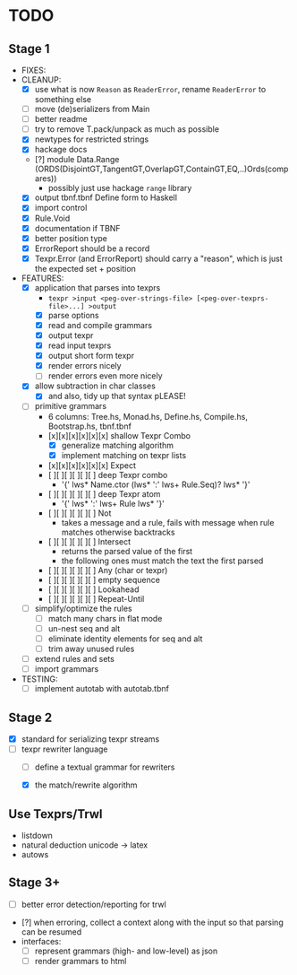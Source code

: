 # TODO

## Stage 1

- FIXES:
- CLEANUP:
  - [x] use what is now `Reason` as `ReaderError`, rename `ReaderError` to something else
  - [ ] move (de)serializers from Main
  - [ ] better readme
  - [ ] try to remove T.pack/unpack as much as possible
  - [x] newtypes for restricted strings
  - [x] hackage docs
  - [?] module Data.Range (ORDS(DisjointGT,TangentGT,OverlapGT,ContainGT,EQ,..)Ords(compares))
      - possibly just use hackage `range` library
  - [x] output tbnf.tbnf Define form to Haskell
  - [x] import control
  - [x] Rule.Void
  - [x] documentation if TBNF
  - [x] better position type
  - [x] ErrorReport should be a record
  - [x] Texpr.Error (and ErrorReport) should carry a "reason", which is just the expected set + position
- FEATURES:
  - [x] application that parses into texprs
    - `texpr >input <peg-over-strings-file> [<peg-over-texprs-file>...] >output`
    - [x] parse options
    - [x] read and compile grammars
    - [x] output texpr
    - [x] read input texprs
    - [x] output short form texpr
    - [x] render errors nicely
    - [ ] render errors even more nicely
  - [x] allow subtraction in char classes
    - [x] and also, tidy up that syntax pLEASE!
  - [ ] primitive grammars
    - 6 columns: Tree.hs, Monad.hs, Define.hs, Compile.hs, Bootstrap.hs, tbnf.tbnf
    - [x][x][x][x][x][x] shallow Texpr Combo
      - [x] generalize matching algorithm
      - [x] implement matching on texpr lists
    - [x][x][x][x][x][x] Expect
    - [ ][ ][ ][ ][ ][ ] deep Texpr combo
      - '{' lws* Name.ctor (lws* ':' lws+ Rule.Seq)? lws* '}'
    - [ ][ ][ ][ ][ ][ ] deep Texpr atom
      - '{' lws* ':' lws+ Rule lws* '}'
    - [ ][ ][ ][ ][ ][ ] Not
      - takes a message and a rule, fails with message when rule matches
        otherwise backtracks
    - [ ][ ][ ][ ][ ][ ] Intersect
      - returns the parsed value of the first
      - the following ones must match the text the first parsed
    - [ ][ ][ ][ ][ ][ ] Any (char or texpr)
    - [ ][ ][ ][ ][ ][ ] empty sequence
    - [ ][ ][ ][ ][ ][ ] Lookahead
    - [ ][ ][ ][ ][ ][ ] Repeat-Until
  - [ ] simplify/optimize the rules
    - [ ] match many chars in flat mode
    - [ ] un-nest seq and alt
    - [ ] eliminate identity elements for seq and alt
    - [ ] trim away unused rules
  - [ ] extend rules and sets
  - [ ] import grammars
- TESTING:
  - [ ] implement autotab with autotab.tbnf

## Stage 2

- [x] standard for serializing texpr streams
- [ ] texpr rewriter language
  - [ ] define a textual grammar for rewriters
  - [x] the match/rewrite algorithm


## Use Texprs/Trwl

- listdown
- natural deduction unicode -> latex
- autows

## Stage 3+

- [ ] better error detection/reporting for trwl
- [?] when erroring, collect a context along with the input so that parsing can be resumed
- interfaces:
  - [ ] represent grammars (high- and low-level) as json
  - [ ] render grammars to html
